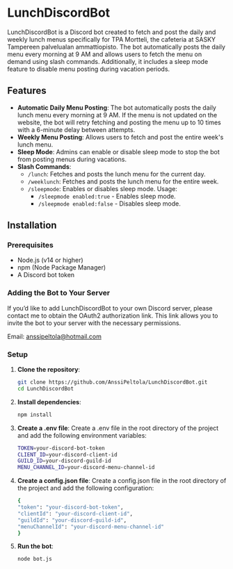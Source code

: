 # LunchDiscordBot

LunchDiscordBot is a Discord bot created to fetch and post the daily and weekly lunch menus specifically for TPA Mortteli, the cafeteria at SASKY Tampereen palvelualan ammattiopisto. The bot automatically posts the daily menu every morning at 9 AM and allows users to fetch the menu on demand using slash commands. Additionally, it includes a sleep mode feature to disable menu posting during vacation periods.

## Features

- **Automatic Daily Menu Posting**: The bot automatically posts the daily lunch menu every morning at 9 AM. If the menu is not updated on the website, the bot will retry fetching and posting the menu up to 10 times with a 6-minute delay between attempts.
- **Weekly Menu Posting**: Allows users to fetch and post the entire week's lunch menu.
- **Sleep Mode**: Admins can enable or disable sleep mode to stop the bot from posting menus during vacations.
- **Slash Commands**:
  - `/lunch`: Fetches and posts the lunch menu for the current day.
  - `/weeklunch`: Fetches and posts the lunch menu for the entire week.
  - `/sleepmode`: Enables or disables sleep mode. Usage:
    - `/sleepmode enabled:true` - Enables sleep mode.
    - `/sleepmode enabled:false` - Disables sleep mode.

## Installation

### Prerequisites

- Node.js (v14 or higher)
- npm (Node Package Manager)
- A Discord bot token

### Adding the Bot to Your Server
If you’d like to add LunchDiscordBot to your own Discord server, please contact me to obtain the OAuth2 authorization link. This link allows you to invite the bot to your server with the necessary permissions.

Email: anssipeltola@hotmail.com

### Setup

1. **Clone the repository**:

   ```sh
   git clone https://github.com/AnssiPeltola/LunchDiscordBot.git
   cd LunchDiscordBot

   ```

2. **Install dependencies**:

   ```sh
   npm install

   ```

3. **Create a .env file**: Create a .env file in the root directory of the project and add the following environment variables:

   ```sh
   TOKEN=your-discord-bot-token
   CLIENT_ID=your-discord-client-id
   GUILD_ID=your-discord-guild-id
   MENU_CHANNEL_ID=your-discord-menu-channel-id

   ```

4. **Create a config.json file**: Create a config.json file in the root directory of the project and add the following configuration:

   ```sh
   {
   "token": "your-discord-bot-token",
   "clientId": "your-discord-client-id",
   "guildId": "your-discord-guild-id",
   "menuChannelId": "your-discord-menu-channel-id"
   }

   ```

5. **Run the bot**:

   ```sh
   node bot.js

   ```
